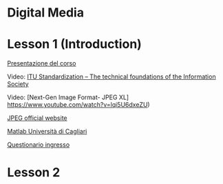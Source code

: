 # Digital Media


# Lesson 1 (Introduction)

[Presentazione del corso](https://www.unica.it/unica/it/crs_70_91_21.page?mu=Guide/PaginaADErogata.do?ad_er_id=2020*N0*N0*S1*34688*20543&ANNO_ACCADEMICO=2020&mostra_percorsi=S)

Video: [ITU Standardization – The technical foundations of the Information Society](https://www.youtube.com/watch?v=kYgwSy_Yfwc)  

Video: [Next-Gen Image Format- JPEG XL] https://www.youtube.com/watch?v=lqi5U6dxeZU)

[JPEG official website](www.jpeg.org)

[Matlab Università di Cagliari](https://unica.it/unica/it/studenti_s08_ss09.page)

[Questionario ingresso](https://docs.google.com/forms/d/e/1FAIpQLSdg2BkzJo1zE4E0UOBwGLkkzYC26vAAf5bW_8FDWN5p6Nf95A/viewform?usp=sf_link)

# Lesson 2
